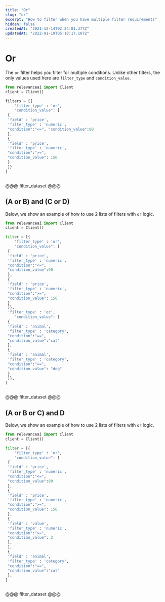 ```yaml
---
title: "Or"
slug: "or"
excerpt: "How to filter when you have multiple filter requirements"
hidden: false
createdAt: "2021-12-14T02:24:01.377Z"
updatedAt: "2022-01-19T05:18:17.107Z"
---
```

# Or


The `or` filter helps you filter for multiple conditions. Unlike other filters, the only values used here are `filter_type` and `condition_value`.
```python Python (SDK)
from relevanceai import Client
client = Client()

filters = [{
	'filter_type' : 'or',
	"condition_value": [
 {
 'field' : 'price',
 'filter_type' : 'numeric',
 "condition":"<=", "condition_value":90
 },
 {
 'field' : 'price',
 'filter_type' : 'numeric',
 "condition":">=",
 "condition_value": 150
 }
 ]}
]

```
```python
```

@@@ filter_dataset @@@

## (A or B) and (C or D)

Below, we show an example of how to use 2 lists of filters with `or` logic.
```python Python (SDK)
from relevanceai import Client
client = Client()

filter = [{
	'filter_type' : 'or',
	"condition_value": [
 {
 'field' : 'price',
 'filter_type' : 'numeric',
 "condition":"<=",
 "condition_value":90
 },
 {
 'field' : 'price',
 'filter_type' : 'numeric',
 "condition":">=",
 "condition_value": 150
 }
 ]},
 'filter_type' : 'or',
	"condition_value": [
 {
 'field' : 'animal',
 'filter_type' : 'category',
 "condition":"==",
 "condition_value":"cat"
 },
 {
 'field' : 'animal',
 'filter_type' : 'category',
 "condition":"==",
 "condition_value": "dog"
 }
 ]},
]

```
```python
```

@@@ filter_dataset @@@


## (A or B or C) and D

Below, we show an example of how to use 2 lists of filters with `or` logic.

```python Python (SDK)
from relevanceai import Client
client = Client()

filter = [{
	'filter_type' : 'or',
	"condition_value": [
 {
 'field' : 'price',
 'filter_type' : 'numeric',
 "condition":"<=",
 "condition_value":90
 },
 {
 'field' : 'price',
 'filter_type' : 'numeric',
 "condition":">=",
 "condition_value": 150
 },
 {
 'field' : 'value',
 'filter_type' : 'numeric',
 "condition":">=",
 "condition_value": 2
 },
 ],
 {
 'field' : 'animal',
 'filter_type' : 'category',
 "condition":"==",
 "condition_value":"cat"
 },
]

```
```python
```
@@@ filter_dataset @@@
